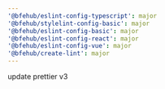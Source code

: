 ```yaml
---
'@bfehub/eslint-config-typescript': major
'@bfehub/stylelint-config-basic': major
'@bfehub/eslint-config-basic': major
'@bfehub/eslint-config-react': major
'@bfehub/eslint-config-vue': major
'@bfehub/create-lint': major
---
```


update prettier v3
